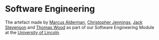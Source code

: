 # Software Engineering

The artefact made by [Marcus Alderman](https://github.com/MarcusAlderman), [Christopher Jennings](https://github.com/TheFlamingSloth), [Jack Stevenson](https://github.com/A-Yakkus) and [Thomas Wood](https://github.com/TyrmL) as part of our Software Engineering Module at the [University of Lincoln](http://lincoln.ac.uk/home/).
